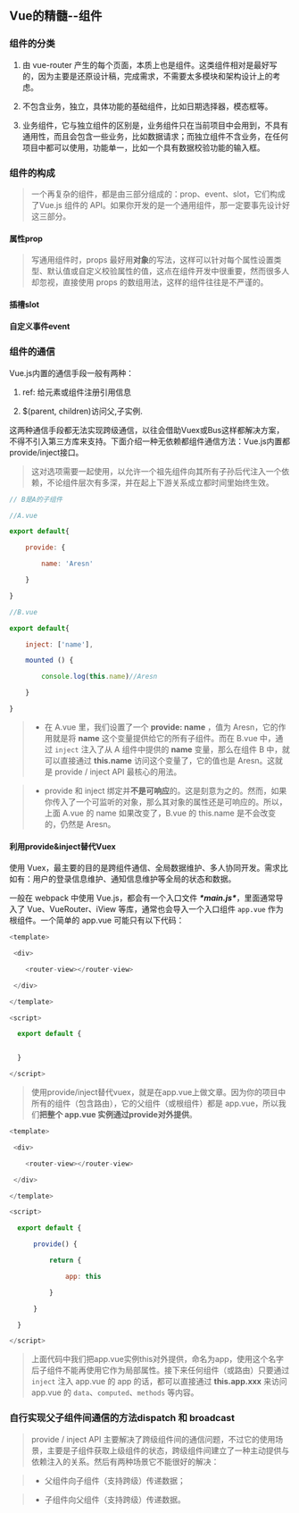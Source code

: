 ## Vue的精髓--组件
### 组件的分类

1. 由 vue-router 产生的每个页面，本质上也是组件。这类组件相对是最好写的，因为主要是还原设计稿，完成需求，不需要太多模块和架构设计上的考虑。

2. 不包含业务，独立，具体功能的基础组件，比如日期选择器，模态框等。

3. 业务组件，它与独立组件的区别是，业务组件只在当前项目中会用到，不具有通用性，而且会包含一些业务，比如数据请求；而独立组件不含业务，在任何项目中都可以使用，功能单一，比如一个具有数据校验功能的输入框。

### 组件的构成

> 一个再复杂的组件，都是由三部分组成的：prop、event、slot，它们构成了Vue.js 组件的 API。如果你开发的是一个通用组件，那一定要事先设计好这三部分。

#### 属性prop

> 写通用组件时，props 最好用**对象**的写法，这样可以针对每个属性设置类型、默认值或自定义校验属性的值，这点在组件开发中很重要，然而很多人却忽视，直接使用 props 的数组用法，这样的组件往往是不严谨的。



#### 插槽slot

#### 自定义事件event

### 组件的通信

Vue.js内置的通信手段一般有两种：

1. ref: 给元素或组件注册引用信息

2. $(parent, children)访问父,子实例.   

这两种通信手段都无法实现跨级通信，以往会借助Vuex或Bus这样都解决方案，不得不引入第三方库来支持。下面介绍一种无依赖都组件通信方法：Vue.js内置都provide/inject接口。

> 这对选项需要一起使用，以允许一个祖先组件向其所有子孙后代注入一个依赖，不论组件层次有多深，并在起上下游关系成立都时间里始终生效。

```javascript
// B是A的子组件

//A.vue

export default{

​    provide: {

​        name: 'Aresn'

​    }

}

//B.vue

export default{

​    inject: ['name'],

​    mounted () {

​        console.log(this.name)//Aresn

​    }

}
```



> - 在 A.vue 里，我们设置了一个 **provide: name** ，值为 Aresn，它的作用就是将 **name** 这个变量提供给它的所有子组件。而在 B.vue 中，通过 `inject` 注入了从 A 组件中提供的 **name** 变量，那么在组件 B 中，就可以直接通过 **this.name** 访问这个变量了，它的值也是 Aresn。这就是 provide / inject API 最核心的用法。

> - provide 和 inject 绑定并**不是可响应**的。这是刻意为之的。然而，如果你传入了一个可监听的对象，那么其对象的属性还是可响应的。所以，上面 A.vue 的 name 如果改变了，B.vue 的 this.name 是不会改变的，仍然是 Aresn。



#### 利用provide&inject替代Vuex

使用 Vuex，最主要的目的是跨组件通信、全局数据维护、多人协同开发。需求比如有：用户的登录信息维护、通知信息维护等全局的状态和数据。

一般在 webpack 中使用 Vue.js，都会有一个入口文件 ***\*main.js\****，里面通常导入了 Vue、VueRouter、iView 等库，通常也会导入一个入口组件 `app.vue` 作为根组件。一个简单的 app.vue 可能只有以下代码：

```javascript
<template>

 <div>

​    <router-view></router-view>

 </div>

</template>

<script>

  export default {


  }

</script>    
```

> 使用provide/inject替代vuex，就是在app.vue上做文章。因为你的项目中所有的组件（包含路由），它的父组件（或根组件）都是 app.vue，所以我们**把整个 app.vue 实例通过provide对外提供**。

```javascript
<template>

 <div>

​    <router-view></router-view>

 </div>

</template>

<script>

  export default {

​      provide() {

​          return {

​              app: this

​          }

​      }

  }

</script>    
```

> 上面代码中我们把app.vue实例this对外提供，命名为app，使用这个名字后子组件不能再使用它作为局部属性。接下来任何组件（或路由）只要通过 `inject` 注入 app.vue 的 app 的话，都可以直接通过 **this.app.xxx** 来访问 app.vue 的 `data`、`computed`、`methods` 等内容。



### 自行实现父子组件间通信的方法dispatch 和 broadcast

> provide / inject API 主要解决了跨级组件间的通信问题，不过它的使用场景，主要是子组件获取上级组件的状态，跨级组件间建立了一种主动提供与依赖注入的关系。然后有两种场景它不能很好的解决：

> - 父组件向子组件（支持跨级）传递数据；

> - 子组件向父组件（支持跨级）传递数据。